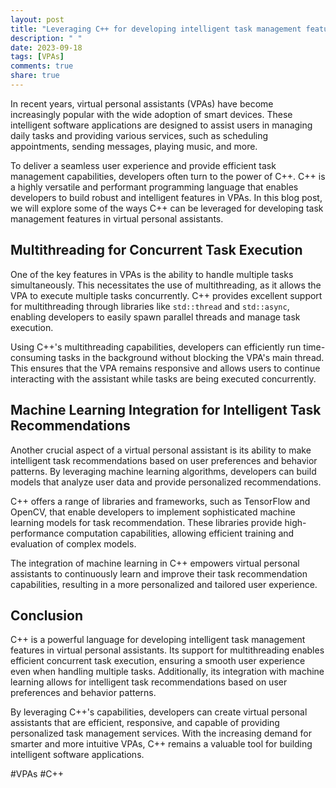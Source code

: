```yaml
---
layout: post
title: "Leveraging C++ for developing intelligent task management features in virtual personal assistants"
description: " "
date: 2023-09-18
tags: [VPAs]
comments: true
share: true
---
```


In recent years, virtual personal assistants (VPAs) have become increasingly popular with the wide adoption of smart devices. These intelligent software applications are designed to assist users in managing daily tasks and providing various services, such as scheduling appointments, sending messages, playing music, and more.

To deliver a seamless user experience and provide efficient task management capabilities, developers often turn to the power of C++. C++ is a highly versatile and performant programming language that enables developers to build robust and intelligent features in VPAs. In this blog post, we will explore some of the ways C++ can be leveraged for developing task management features in virtual personal assistants.

## Multithreading for Concurrent Task Execution

One of the key features in VPAs is the ability to handle multiple tasks simultaneously. This necessitates the use of multithreading, as it allows the VPA to execute multiple tasks concurrently. C++ provides excellent support for multithreading through libraries like `std::thread` and `std::async`, enabling developers to easily spawn parallel threads and manage task execution.

Using C++'s multithreading capabilities, developers can efficiently run time-consuming tasks in the background without blocking the VPA's main thread. This ensures that the VPA remains responsive and allows users to continue interacting with the assistant while tasks are being executed concurrently.

## Machine Learning Integration for Intelligent Task Recommendations

Another crucial aspect of a virtual personal assistant is its ability to make intelligent task recommendations based on user preferences and behavior patterns. By leveraging machine learning algorithms, developers can build models that analyze user data and provide personalized recommendations.

C++ offers a range of libraries and frameworks, such as TensorFlow and OpenCV, that enable developers to implement sophisticated machine learning models for task recommendation. These libraries provide high-performance computation capabilities, allowing efficient training and evaluation of complex models.

The integration of machine learning in C++ empowers virtual personal assistants to continuously learn and improve their task recommendation capabilities, resulting in a more personalized and tailored user experience.

## Conclusion

C++ is a powerful language for developing intelligent task management features in virtual personal assistants. Its support for multithreading enables efficient concurrent task execution, ensuring a smooth user experience even when handling multiple tasks. Additionally, its integration with machine learning allows for intelligent task recommendations based on user preferences and behavior patterns.

By leveraging C++'s capabilities, developers can create virtual personal assistants that are efficient, responsive, and capable of providing personalized task management services. With the increasing demand for smarter and more intuitive VPAs, C++ remains a valuable tool for building intelligent software applications.

#VPAs #C++